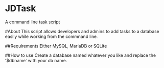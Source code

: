 # JDTask
A command line task script

#About
This script allows developers and admins to add tasks to a database easily while working from the commnand line.

##Requirements
Either MySQL, MariaDB or SQLite

##How to use
Create a database named whatever you like and replace the '$dbname' with your db name.
